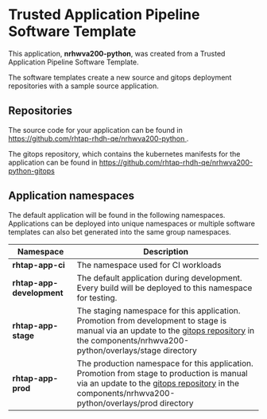 # Trusted Application Pipeline Software Template

This application, **nrhwva200-python**, was created from a Trusted Application Pipeline Software Template.

The software templates create a new source and gitops deployment repositories with a sample source application. 

## Repositories

The source code for your application can be found in [https://github.com/rhtap-rhdh-qe/nrhwva200-python ](https://github.com/rhtap-rhdh-qe/nrhwva200-python ).
 
The gitops repository, which contains the kubernetes manifests for the application can be found in 
[https://github.com/rhtap-rhdh-qe/nrhwva200-python-gitops ](https://github.com/rhtap-rhdh-qe/nrhwva200-python-gitops ) 

## Application namespaces 

The default application will be found in the following namespaces. Applications can be deployed into unique namespaces or multiple software templates can also bet generated into the same group namespaces.  

|  Namespace   |  Description   |  
| -------- | -------- |
| **rhtap-app-ci** | The namespace used for CI workloads |
| **rhtap-app-development** | The default application during development. Every build will be deployed to this namespace for testing. |
| **rhtap-app-stage** | The staging namespace for this application. Promotion from development to stage is manual via an update to the [gitops repository](https://github.com/rhtap-rhdh-qe/nrhwva200-python-gitops ) in the components/nrhwva200-python/overlays/stage directory |
| **rhtap-app-prod** | The production namespace for this application. Promotion from stage to production is manual via an update to the [gitops repository](https://github.com/rhtap-rhdh-qe/nrhwva200-python-gitops ) in the components/nrhwva200-python/overlays/prod directory |